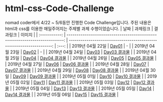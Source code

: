 # html-css-Code-Challenge
nomad coder에서 4/22 ~ 5/6동안 진행한 Code Challenge입니다. 주된 내용은 html과 css를 이용한 매일주어지는 주제별 과제 수행이었습니다.
|      날짜       |                                                                          과제링크 |                                                                   결과링크 |  이미지  |
| :-----------: | ----------------------------------------------------------------------------: | ---------------------------------------------------------------------: | :---: |
| 2019년 04월 22일 |       [Day01](https://dotdotgod.github.io/html-css-Code-Challenge/DAY_01.pdf) |                                                                      - |
| 2019년 04월 23일 |       [Day02](https://dotdotgod.github.io/html-css-Code-Challenge/DAY_02.pdf) |                                                                      - |
| 2019년 04월 24일 | [Day03](https://dotdotgod.github.io/html-css-Code-Challenge/04-24/DAY_03.pdf) | [Day03 결과물](https://dotdotgod.github.io/html-css-Code-Challenge/04-24) |
| 2019년 04월 25일 | [Day04](https://dotdotgod.github.io/html-css-Code-Challenge/04-25/DAY_04.pdf) | [Day04 결과물](https://dotdotgod.github.io/html-css-Code-Challenge/04-25) |
| 2019년 04월 26일 | [Day05](https://dotdotgod.github.io/html-css-Code-Challenge/04-26/DAY_05.pdf) | [Day05 결과물](https://dotdotgod.github.io/html-css-Code-Challenge/04-26) |
| 2019년 04월 27일 | [Day06](https://dotdotgod.github.io/html-css-Code-Challenge/04-27/DAY_06.pdf) | [Day06 결과물](https://dotdotgod.github.io/html-css-Code-Challenge/04-27) |
| 2019년 04월 28일 |       [Day07](https://dotdotgod.github.io/Food_Delivery_App-clone/DAY_07.pdf) |       [Day07 결과물](https://dotdotgod.github.io/Food_Delivery_App-clone) |
| 2019년 04월 29일 | [Day08](https://dotdotgod.github.io/html-css-Code-Challenge/04-29/DAY_08.pdf) | [Day08 결과물](https://dotdotgod.github.io/html-css-Code-Challenge/04-29) |
| 2019년 04월 30일 | [Day09](https://dotdotgod.github.io/html-css-Code-Challenge/04-30/DAY_09.pdf) | [Day09 결과물](https://dotdotgod.github.io/html-css-Code-Challenge/04-30) |
| 2019년 05월 01일 | [Day10](https://dotdotgod.github.io/html-css-Code-Challenge/05-01/DAY_10.pdf) | [Day10 결과물](https://dotdotgod.github.io/html-css-Code-Challenge/05-01) |
| 2019년 05월 02일 | [Day11](https://dotdotgod.github.io/html-css-Code-Challenge/05-02/DAY_11.pdf) | [Day11 결과물](https://dotdotgod.github.io/html-css-Code-Challenge/05-02) |
| 2019년 05월 03일 | [Day12](https://dotdotgod.github.io/html-css-Code-Challenge/05-03/DAY_12.pdf) | [Day12 결과물](https://dotdotgod.github.io/html-css-Code-Challenge/05-03) |
| 2019년 05월 04일 | [Day13](https://dotdotgod.github.io/html-css-Code-Challenge/05-04/DAY_13.pdf) | [Day13 결과물](https://dotdotgod.github.io/html-css-Code-Challenge/05-04) |
| 2019년 05월 05일 | [Day14](https://dotdotgod.github.io/html-css-Code-Challenge/05-05/DAY_14.pdf) | [Day14 결과물](https://dotdotgod.github.io/html-css-Code-Challenge/05-05) |
| 2019년 05월 06일 |                [Day15](https://dotdotgod.github.io/kakao-clone-v2/DAY_10.pdf) |               [Day15 결과물](https://dotdotgod.github.io/kakao-clone-v2/) |